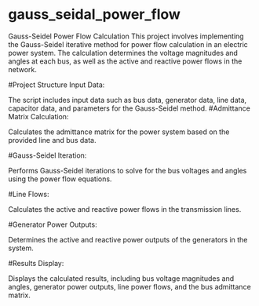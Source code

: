 # gauss_seidal_power_flow
Gauss-Seidel Power Flow Calculation
This project involves implementing the Gauss-Seidel iterative method for power flow calculation in an electric power system. The calculation determines the voltage magnitudes and angles at each bus, as well as the active and reactive power flows in the network.

#Project Structure
Input Data:

The script includes input data such as bus data, generator data, line data, capacitor data, and parameters for the Gauss-Seidel method.
#Admittance Matrix Calculation:

Calculates the admittance matrix for the power system based on the provided line and bus data.

#Gauss-Seidel Iteration:

Performs Gauss-Seidel iterations to solve for the bus voltages and angles using the power flow equations.

#Line Flows:

Calculates the active and reactive power flows in the transmission lines.

#Generator Power Outputs:

Determines the active and reactive power outputs of the generators in the system.

#Results Display:

Displays the calculated results, including bus voltage magnitudes and angles, generator power outputs, line power flows, and the bus admittance matrix.
